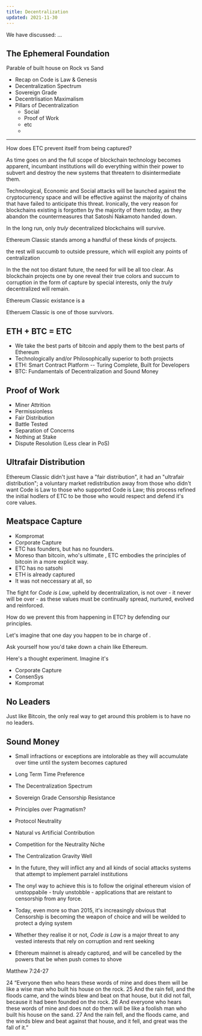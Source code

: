 ```yaml
---
title: Decentralization
updated: 2021-11-30
---
```


We have discussed: ...

## The Ephemeral Foundation

Parable of built house on Rock vs Sand 

- Recap on Code is Law & Genesis
- Decentralization Spectrum
- Sovereign Grade
- Decentrlisation Maximalism
- Pillars of Decentralization
  - Social
  - Proof of Work
  - etc
  - 

---

How does ETC prevent itself from being captured?

As time goes on and the full scope of blockchain technology becomes apparent, incumbant institutions will do everything within their power to subvert and destroy the new systems that threatern to disintermediate them.

Technological, Economic and Social attacks will be launched against the cryptocurrency space and will be effective against the majority of chains that have failed to anticipate this threat. Ironically, the very reason for blockchains existing is forgotten by the majority of them today, as they abandon the countermeasures that Satoshi Nakamoto handed down.

In the long run, only _truly_ decentralized blockchains will survive.

Ethereum Classic stands among a handful of these kinds of projects.

the rest will succumb to outside pressure, which will exploit any points of centralization

In the the not too distant future, the need for will be all too clear. As blockchain projects one by one reveal their true colors and succum to corruption in the form of capture by special interests, only the _truly_ decentralized will remain.

Ethereum Classic existance is a

Etheruem Classic is one of those survivors.

## ETH + BTC = ETC

- We take the best parts of bitcoin and apply them to the best parts of Ethereum
- Technologically and/or Philosophically superior to both projects
- ETH: Smart Contract Platform -- Turing Complete, Built for Developers
- BTC: Fundamentals of Decentralization and Sound Money

## Proof of Work

- Miner Attrition
- Permissionless
- Fair Distribution
- Battle Tested
- Separation of Concerns
- Nothing at Stake
- Dispute Resolution (Less clear in PoS)

## Ultrafair Distribution

Ethereum Classic didn't just have a "fair distribution", it had an "ultrafair distribution"; a voluntary market redistribution away from those who didn't want Code is Law to those who supported Code is Law; this process refined the initial hodlers of ETC to be those who would respect and defend it's core values.

## Meatspace Capture

- Kompromat
- Corporate Capture
- ETC has founders, but has no founders.
- Moreso than bitcoin, who's ultimate , ETC embodies the principles of bitcoin in a more explicit way.
- ETC has no satsohi
- ETH is already captured
- It was not neccessary at all, so

The fight for _Code is Law_, upheld by decentralization, is not over - it never will be over - as these values must be continually spread, nurtured, evolved and reinforced.

How do we prevent this from happening in ETC? by defending our principles.

Let's imagine that one day you happen to be in charge of .

Ask yourself how you'd take down a chain like Ethereum.

Here's a thought experiment. Imagine it's

- Corporate Capture
- ConsenSys
- Kompromat

## No Leaders

Just like Bitcoin, the only real way to get around this problem is to have no no leaders.

## Sound Money

- Small infractions or exceptions are intolorable as they will accumulate over time until the system becomes captured

- Long Term Time Preference
- The Decentralization Spectrum
- Sovereign Grade Censorship Resistance
- Principles over Pragmatism?
- Protocol Neutrality
- Natural vs Artificial Contribution
- Competition for the Neutrality Niche
- The Centralization Gravity Well

- In the future, they will inflict any and all kinds of social attacks systems that attempt to implement parralel institutions
- The onyl way to achieve this is to follow the original ethereum vision of unstoppabile - truly unstobble - applications that are reistant to censorship from any force.
- Today, even more so than 2015, it's increasingly obvious that Censorship is becoming the weapon of choice and will be weilded to protect a dying system
- Whether they realise it or not, _Code is Law_ is a major threat to any vested interests that rely on corruption and rent seeking
- Ethereum mainnet is already captured, and will be cancelled by the powers that be when push comes to shove


Matthew 7:24-27

24 “Everyone then who hears these words of mine and does them will be like a wise man who built his house on the rock. 25 And the rain fell, and the floods came, and the winds blew and beat on that house, but it did not fall, because it had been founded on the rock. 26 And everyone who hears these words of mine and does not do them will be like a foolish man who built his house on the sand. 27 And the rain fell, and the floods came, and the winds blew and beat against that house, and it fell, and great was the fall of it.”
